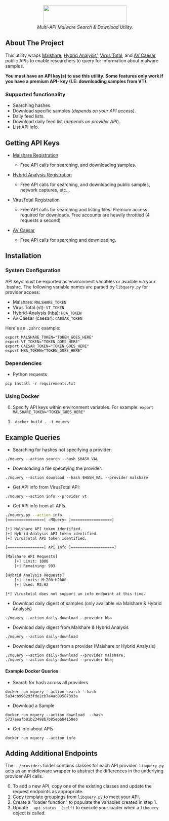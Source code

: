 <p align="center">
<img width="264" height="61" src="https://i.imgur.com/SGnNoju.png">
<br />
<i>Multi-API Malware Search &amp; Download Utility.</i>
</p>

## About The Project
This utility wraps [Malshare](https://www.malshare.com), [Hybrid
Analysis'](https://www.hybrid-analysis.com), [Virus Total](https://www.virustotal.com),
and [AV Caesar](https://avcaesar.malware.lu/) public APIs to enable researchers 
to query for information about malware samples.  

**You must have an API key(s) to use this utility. Some features only work if
you have a premium API- key (I.E: downloading samples from VT)**. 

### Supported functionality
* Searching hashes.
* Download specific samples (*depends on your API access*).
* Daily feed lists.
* Download daily feed list (*depends on provider API*).
* List API info.

## Getting API Keys
* [Malshare Registration](https://malshare.com/register.php)
    * Free API calls for searching, and downloading samples. 

* [Hybrid Analysis Registration](https://www.hybrid-analysis.com/signup)
    * Free API calls for searching, and downloading public samples, network
      captures, etc...

* [VirusTotal Registration](https://www.virustotal.com/gui/join-us)
    * Free API calls for searching and listing files. Premium access required
      for downloads. Free accounts are heavily throttled (4 requests a second)

* [AV Caesar](https://avcaesar.malware.lu/account/signup)
    * Free API calls for searching and downloading.

## Installation

### System Configuration
API keys must be exported as environment variables or availble via your .bashrc.
The following variable names are parsed by ```libquery.py``` for provider access:

* Malshare: ```MALSHARE_TOKEN```
* Virus Total (vt): ```VT_TOKEN```
* Hybrid-Analysis (hba): ```HBA_TOKEN```
* Av Caesar (caesar): ```CAESAR_TOKEN```

Here's an ```.zshrc``` example:
```
export MALSHARE_TOKEN="TOKEN_GOES_HERE"  
export VT_TOKEN="TOKEN_GOES_HERE"
export CAESAR_TOKEN="TOKEN_GOES_HERE"
export HBA_TOKEN="TOKEN_GOES_HERE"
```

### Dependencies
* Python requests
```
pip install -r requirements.txt
```

### Using Docker
0. Specify API keys within environment variables. For example: ``` export MALSHARE_TOKEN="TOKEN_GOES_HERE" ```

1. ``` docker build . -t mquery```


## Example Queries

* Searching for hashes not specifying a provider:
```
./mquery --action search --hash $HASH_VAL 
```

* Downloading a file specifying the provider:
```
./mquery --action download --hash $HASH_VAL --provider malshare
```

* Get API info from VirusTotal API:
```
./mquery --action info --provider vt
```

* Get API info from all APIs.
```bash
./mquery.py --action info
[================[ >MQuery< ]==================]

[+] Malshare API token identified.
[+] Hybrid-Analysis API token identified.
[+] VirusTotal API token identified.

[================[ API Info ]===================]

[Malshare API Requests]
    [+] Limit: 1000
    [+] Remaining: 993

[Hybrid Analysis Requests]
    [+] Limits: M:200:H2000
    [+] Used: M2:H2

[*] Virustotal does not support an info endpoint at this time.
```

* Download daily digest of samples (only available via Malshare & Hybrid Analysis)
```
./mquery --action daily-download --provider hba
```

* Download daily digest from Malshare & Hybrid Analysis
```
./mquery --action daily-download 
```

* Download daily digest from a provider (Malshare or Hybrid Analysis)
```
./mquery --action daily-download --provider malshare;
./mquery --action daily-download --provider hba;
```

#### Example Docker Queries
* Search for hash across all providers
```
docker run mquery --action search --hash 5a34cb996293fde2cb7a4ac89587393a
```
* Download a Sample
```
docker run mquery --action download  --hash 5737aeafb81b23498b7b85ebb84158eb
```

* Get Info about APIs
```
docker run mquery --action info 
```

## Adding Additional Endpoints
The ``` ./providers```  folder contains classes for each API provider. 
```libquery.py``` acts as an middleware wrapper to abstract the differences in 
the underlying provider API calls. 

0. To add a new API, copy one of the existing classes and update the request 
endpoints as appropriate.
1. Copy template groupings from ```libquery.py``` to meet your API.
2. Create a  "loader function" to populate the variables created in step 1.
3. Update ```__api_status__(self)``` to execute your loader when a
```libquery``` object is called.
